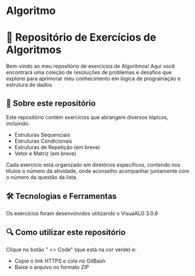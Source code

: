 # Algoritmo
# 🚀 Repositório de Exercícios de Algoritmos

Bem-vindo ao meu repositório de exercícios de Algoritmos! Aqui você encontrará uma coleção de resoluções de problemas e desafios que explorei para aprimorar meu conhecimento em lógica de programação e estrutura de dados.

## 📌 Sobre este repositório

Este repositório contém exercícios que abrangem diversos tópicos, incluindo:
- Estruturas Sequenciais
- Estruturas Condicionais
- Estruturas de Repetição (em breve)
- Vetor e Matriz (em breve)

Cada exercício está organizado em diretórios específicos, contendo nos títulos o número da atividade, onde aconselho acompanhar juntamente com o número da questão da lista.

## 🛠 Tecnologias e Ferramentas

Os exercícios foram desenvolvidos utilizando o VisuaALG 3.0.6

## 🔍 Como utilizar este repositório

Clique no botão " <> Code" (que está na cor verde) e:
- Copie o link HTTPS e colo no GitBash
- Baixe o arquivo no formato ZIP
